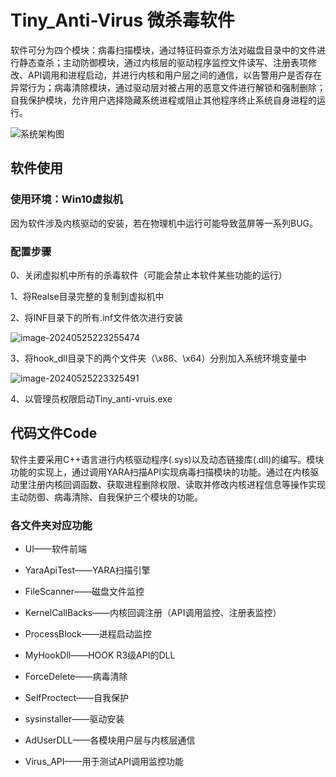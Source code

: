 # Tiny_Anti-Virus 微杀毒软件

软件可分为四个模块：病毒扫描模块，通过特征码查杀方法对磁盘目录中的文件进行静态查杀；主动防御模块，通过内核层的驱动程序监控文件读写、注册表项修改、API调用和进程启动，并进行内核和用户层之间的通信，以告警用户是否存在异常行为；病毒清除模块，通过驱动层对被占用的恶意文件进行解锁和强制删除；自我保护模块，允许用户选择隐藏系统进程或阻止其他程序终止系统自身进程的运行。

![系统架构图](https://my-tc-1308282641.cos.ap-guangzhou.myqcloud.com/markdown/%E7%B3%BB%E7%BB%9F%E6%9E%B6%E6%9E%84%E5%9B%BE.png)

## 软件使用

### 使用环境：Win10虚拟机

因为软件涉及内核驱动的安装，若在物理机中运行可能导致蓝屏等一系列BUG。

### 配置步骤

0、关闭虚拟机中所有的杀毒软件（可能会禁止本软件某些功能的运行）

1、将Realse目录完整的复制到虚拟机中

2、将INF目录下的所有.inf文件依次进行安装

![image-20240525223255474](https://my-tc-1308282641.cos.ap-guangzhou.myqcloud.com/markdown/image-20240525223255474.png)

3、将hook_dll目录下的两个文件夹（\x86、\x64）分别加入系统环境变量中

![image-20240525223325491](https://my-tc-1308282641.cos.ap-guangzhou.myqcloud.com/markdown/image-20240525223325491.png)

4、以管理员权限启动Tiny_anti-vruis.exe

## 代码文件Code

软件主要采用C++语言进行内核驱动程序(.sys)以及动态链接库(.dll)的编写。模块功能的实现上，通过调用YARA扫描API实现病毒扫描模块的功能。通过在内核驱动里注册内核回调函数、获取进程删除权限、读取并修改内核进程信息等操作实现主动防御、病毒清除、自我保护三个模块的功能。

### 各文件夹对应功能

- UI——软件前端

- YaraApiTest——YARA扫描引擎

- FileScanner——磁盘文件监控

- KernelCallBacks——内核回调注册（API调用监控、注册表监控）

- ProcessBlock——进程启动监控

- MyHookDll——HOOK R3级API的DLL

- ForceDelete——病毒清除

- SelfProctect——自我保护

- sysinstaller——驱动安装

- AdUserDLL——各模块用户层与内核层通信

- Virus_API——用于测试API调用监控功能
